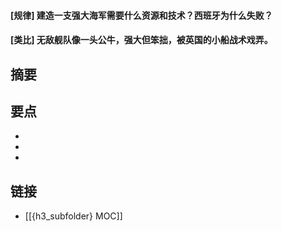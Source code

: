 #### [规律] 建造一支强大海军需要什么资源和技术？西班牙为什么失败？


#### [类比] 无敌舰队像一头公牛，强大但笨拙，被英国的小船战术戏弄。


## 摘要


## 要点

- 
- 
- 

## 链接

- [[{h3_subfolder} MOC]]
